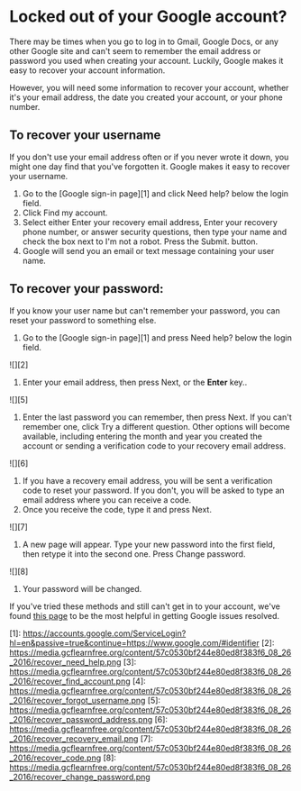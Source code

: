 # Locked out of your Google account?

There may be times when you go to log in to Gmail, Google Docs, or any
other Google site and can't seem to remember the email address or
password you used when creating your account. Luckily, Google makes it
easy to recover your account information.

However, you will need some information to recover your account, whether it's your email address, the date you created your account, or your phone number.

## To recover your username

If you don't use your email address often or if you never wrote it down, you might one day find that you've forgotten it. Google makes it easy to recover your username.

1. Go to the [Google sign-in page][1] and click Need help? below the login field.
2. Click Find my account.
3. Select either Enter your recovery email address, Enter your
   recovery phone number, or answer security questions, then type your name and check the box next to I'm not a robot. Press the Submit. button.
4. Google will send you an email or text message containing your user name.

## To recover your password:

If you know your user name but can't remember your password, you can reset your password to something else.

1. Go to the [Google sign-in page][1] and press Need help? below the login field.

![][2]

1. Enter your email address, then press Next, or the **Enter** key..

![][5]

1. Enter the last password you can remember, then press Next. If you can't remember one, click Try a different question. Other options will become available, including entering the month and year you created the account or sending a verification code to your recovery email address.

![][6]

1. If you have a recovery email address, you will be sent a verification code to reset your password. If you don't, you will be asked to type an email address where you can receive a code.
2. Once you receive the code, type it and press Next.

![][7]

1. A new page will appear. Type your new password into the first field, then retype it into the second one. Press Change password.

![][8]

1. Your password will be changed.

If you've tried these methods and still can't get in to your account, we've found [this page][9] to be the most helpful in getting Google issues resolved.

[1]: <https://accounts.google.com/ServiceLogin?hl=en&passive=true&continue=https://www.google.com/#identifier> [2]: <https://media.gcflearnfree.org/content/57c0530bf244e80ed8f383f6_08_26_2016/recover_need_help.png> [3]: <https://media.gcflearnfree.org/content/57c0530bf244e80ed8f383f6_08_26_2016/recover_find_account.png> [4]: <https://media.gcflearnfree.org/content/57c0530bf244e80ed8f383f6_08_26_2016/recover_forgot_username.png> [5]: <https://media.gcflearnfree.org/content/57c0530bf244e80ed8f383f6_08_26_2016/recover_password_address.png> [6]: <https://media.gcflearnfree.org/content/57c0530bf244e80ed8f383f6_08_26_2016/recover_recovery_email.png> [7]: <https://media.gcflearnfree.org/content/57c0530bf244e80ed8f383f6_08_26_2016/recover_code.png> [8]: <https://media.gcflearnfree.org/content/57c0530bf244e80ed8f383f6_08_26_2016/recover_change_password.png>

[9]: https://support.google.com/accounts/?hl=en#topic=3382296
